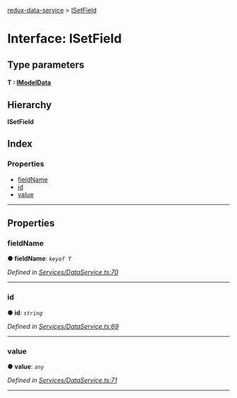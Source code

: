 [redux-data-service](../README.md) > [ISetField](../interfaces/isetfield.md)

# Interface: ISetField

## Type parameters
#### T :  [IModelData](imodeldata.md)
## Hierarchy

**ISetField**

## Index

### Properties

* [fieldName](isetfield.md#fieldname)
* [id](isetfield.md#id)
* [value](isetfield.md#value)

---

## Properties

<a id="fieldname"></a>

###  fieldName

**● fieldName**: *`keyof T`*

*Defined in [Services/DataService.ts:70](https://github.com/Rediker-Software/redux-data-service/blob/9e76fc2/src/Services/DataService.ts#L70)*

___
<a id="id"></a>

###  id

**● id**: *`string`*

*Defined in [Services/DataService.ts:69](https://github.com/Rediker-Software/redux-data-service/blob/9e76fc2/src/Services/DataService.ts#L69)*

___
<a id="value"></a>

###  value

**● value**: *`any`*

*Defined in [Services/DataService.ts:71](https://github.com/Rediker-Software/redux-data-service/blob/9e76fc2/src/Services/DataService.ts#L71)*

___

